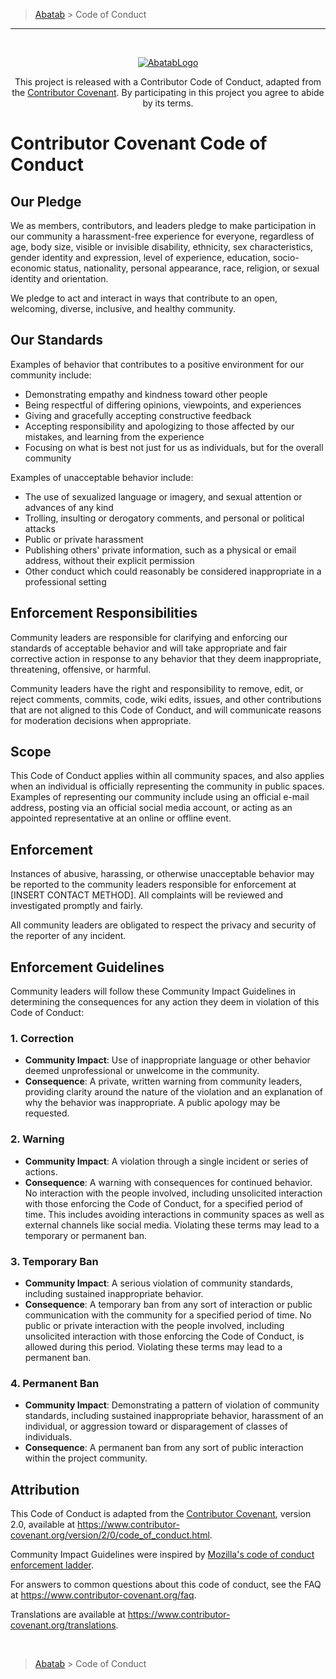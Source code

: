 > [Abatab][AbatabCurrentBranchUrl] > Code of Conduct

***

<br>
<div align="center">

  [![AbatabLogo][AbatabLogo]][AbatabCurrentBranchUrl]

  This project is released with a Contributor Code of Conduct, adapted from the [Contributor Covenant][ContributorCovenentUrl]. By participating in this project you agree to abide by its terms.

</div>

# Contributor Covenant Code of Conduct

## Our Pledge

We as members, contributors, and leaders pledge to make participation in our community a harassment-free experience for everyone, regardless of age, body size, visible or invisible disability, ethnicity, sex characteristics, gender identity and expression, level of experience, education, socio-economic status, nationality, personal appearance, race, religion, or sexual identity and orientation.

We pledge to act and interact in ways that contribute to an open, welcoming, diverse, inclusive, and healthy community.

## Our Standards

Examples of behavior that contributes to a positive environment for our community include:

* Demonstrating empathy and kindness toward other people
* Being respectful of differing opinions, viewpoints, and experiences
* Giving and gracefully accepting constructive feedback
* Accepting responsibility and apologizing to those affected by our mistakes, and learning from the experience
* Focusing on what is best not just for us as individuals, but for the overall community

Examples of unacceptable behavior include:

* The use of sexualized language or imagery, and sexual attention or
  advances of any kind
* Trolling, insulting or derogatory comments, and personal or political attacks
* Public or private harassment
* Publishing others' private information, such as a physical or email
  address, without their explicit permission
* Other conduct which could reasonably be considered inappropriate in a
  professional setting

## Enforcement Responsibilities

Community leaders are responsible for clarifying and enforcing our standards of acceptable behavior and will take appropriate and fair corrective action in response to any behavior that they deem inappropriate, threatening, offensive, or harmful.

Community leaders have the right and responsibility to remove, edit, or reject comments, commits, code, wiki edits, issues, and other contributions that are not aligned to this Code of Conduct, and will communicate reasons for moderation decisions when appropriate.

## Scope

This Code of Conduct applies within all community spaces, and also applies when an individual is officially representing the community in public spaces. Examples of representing our community include using an official e-mail address, posting via an official social media account, or acting as an appointed representative at an online or offline event.

## Enforcement

Instances of abusive, harassing, or otherwise unacceptable behavior may be reported to the community leaders responsible for enforcement at [INSERT CONTACT METHOD]. All complaints will be reviewed and investigated promptly and fairly.

All community leaders are obligated to respect the privacy and security of the reporter of any incident.

## Enforcement Guidelines

Community leaders will follow these Community Impact Guidelines in determining the consequences for any action they deem in violation of this Code of Conduct:

### 1. Correction

* **Community Impact**: Use of inappropriate language or other behavior deemed unprofessional or unwelcome in the community.
* **Consequence**: A private, written warning from community leaders, providing clarity around the nature of the violation and an explanation of why the behavior was inappropriate. A public apology may be requested.

### 2. Warning

* **Community Impact**: A violation through a single incident or series of actions.
* **Consequence**: A warning with consequences for continued behavior. No interaction with the people involved, including unsolicited interaction with those enforcing the Code of Conduct, for a specified period of time. This includes avoiding interactions in community spaces as well as external channels like social media. Violating these terms may lead to a temporary or permanent ban.

### 3. Temporary Ban

* **Community Impact**: A serious violation of community standards, including sustained inappropriate behavior.
* **Consequence**: A temporary ban from any sort of interaction or public communication with the community for a specified period of time. No public or private interaction with the people involved, including unsolicited interaction with those enforcing the Code of Conduct, is allowed during this period. Violating these terms may lead to a permanent ban.

### 4. Permanent Ban

* **Community Impact**: Demonstrating a pattern of violation of community standards, including sustained inappropriate behavior,  harassment of an individual, or aggression toward or disparagement of classes of individuals.
* **Consequence**: A permanent ban from any sort of public interaction within the project community.

## Attribution
This Code of Conduct is adapted from the [Contributor Covenant][ContributorCovenentUrl], version 2.0, available at https://www.contributor-covenant.org/version/2/0/code_of_conduct.html.

Community Impact Guidelines were inspired by [Mozilla's code of conduct enforcement ladder][MozillaEnforcementLadderUrl].

For answers to common questions about this code of conduct, see the FAQ at
https://www.contributor-covenant.org/faq.

Translations are available at https://www.contributor-covenant.org/translations.

<br>

> [Abatab][AbatabCurrentBranchUrl] > Code of Conduct

<!-- REFERENCE LINKS -->
[AbatabCurrentBranchUrl]: ../../../README.md
[AbatabLogo]: ../../Logos/RepositoryLogo.png
[AbatabRepositoryUrl]: https://github.com/spectrum-health-systems/Abatab
[ContributorCovenentUrl]: https://www.contributor-covenant.org/
[ContributorCovenentV2Url]: https://www.contributor-covenant.org/version/2/0/code_of_conduct.html
[MozillaEnforcementLadderUrl]: https://github.com/mozilla/diversity
